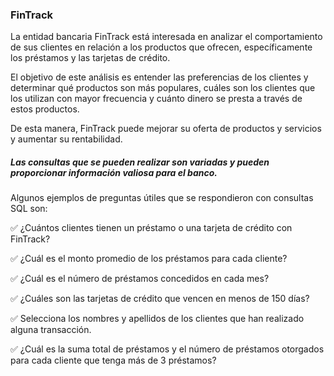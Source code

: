 ### FinTrack

La entidad bancaria FinTrack está interesada en analizar el comportamiento de sus clientes en relación a los productos que ofrecen, específicamente los préstamos y las tarjetas de crédito. 

El objetivo de este análisis es entender las preferencias de los clientes y determinar qué productos son más populares, cuáles son los clientes que los utilizan con mayor frecuencia y cuánto dinero se presta a través de estos productos. 

De esta manera, FinTrack puede mejorar su oferta de productos y servicios y aumentar su rentabilidad. 

##### Las consultas que se pueden realizar son variadas y pueden proporcionar información valiosa para el banco. 
Algunos ejemplos de preguntas útiles que se respondieron con consultas SQL son:

✅ ¿Cuántos clientes tienen un préstamo o una tarjeta de crédito con FinTrack?

✅ ¿Cuál es el monto promedio de los préstamos para cada cliente?

✅ ¿Cuál es el número de préstamos concedidos en cada mes?

✅ ¿Cuáles son las tarjetas de crédito que vencen en menos de 150 días?

✅ Selecciona los nombres y apellidos de los clientes que han realizado alguna transacción.

✅ ¿Cuál es la suma total de préstamos y el número de préstamos otorgados para cada cliente que tenga más de 3 préstamos?
